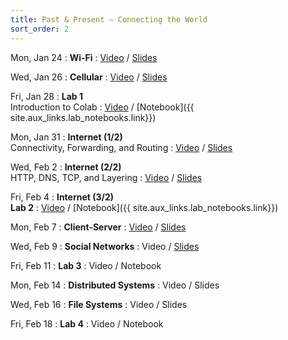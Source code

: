 ```yaml
---
title: Past & Present — Connecting the World
sort_order: 2
---
```


Mon, Jan 24
: **Wi-Fi**
  : [Video](https://courses.grainger.illinois.edu/ece101/sp2022/lectures/ECE101-S22-LECTURE-03.mp4) / [Slides](https://www.dropbox.com/s/po8kicwkm14m24l/101-003-wifi.pdf?dl=0)

Wed, Jan 26
: **Cellular**
  : [Video](https://courses.grainger.illinois.edu/ece101/sp2022/lectures/ECE101-S22-LECTURE-04.mp4) / [Slides](https://www.dropbox.com/s/311102wr66lt3xx/101-004-cellular.pdf?dl=0)

Fri, Jan 28
: **Lab 1** <br/>Introduction to Colab
  : [Video](https://courses.grainger.illinois.edu/ece101/sp2022/labs/ECE101-S22-LAB-01.mp4) / [Notebook]({{ site.aux_links.lab_notebooks.link}})

Mon, Jan 31
: **Internet (1/2)** <br/> Connectivity, Forwarding, and Routing
  : [Video](https://courses.grainger.illinois.edu/ece101/sp2022/lectures/ECE101-S22-LECTURE-05.mp4) / [Slides](https://www.dropbox.com/s/v2g8gbhot59n21a/101-005-internet1.pdf?dl=0)

Wed, Feb 2
: **Internet (2/2)** <br/> HTTP, DNS, TCP, and Layering
  : [Video](https://courses.grainger.illinois.edu/ece101/sp2022/lectures/ECE101-S22-LECTURE-06.mp4) / [Slides](https://www.dropbox.com/s/mhxu6i60x1o3xe0/101-006-internet2.pdf?dl=0)

Fri, Feb 4
: **Internet (3/2)** <br/> **Lab 2**
  : [Video](https://courses.grainger.illinois.edu/ece101/sp2022/labs/ECE101-S22-LAB-02.mp4) / [Notebook]({{ site.aux_links.lab_notebooks.link}})

Mon, Feb 7
: **Client-Server**
  : [Video](https://courses.grainger.illinois.edu/ece101/sp2022/lectures/ECE101-S22-LECTURE-07.mp4) / [Slides](https://www.dropbox.com/scl/fi/o98afd1dvoyx4wq4fjsyg/101-007-client-server.pptx?dl=0&rlkey=3v9s0mqe3ruxh31cokp1l6yeq)

Wed, Feb 9
: **Social Networks**
  : Video / [Slides](https://www.dropbox.com/scl/fi/tygi4qb096m23k3nqgeqn/101-008-distribution-and-streaming.pptx?dl=0&rlkey=mg6ikw9yrrudt4dzta3qefw5i)

Fri, Feb 11
: **Lab 3**
  : Video / Notebook

Mon, Feb 14
: **Distributed Systems**
  : Video / Slides

Wed, Feb 16
: **File Systems**
  : Video / Slides

Fri, Feb 18
: **Lab 4**
  : Video / Notebook